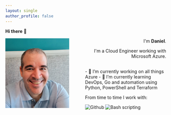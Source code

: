 ```yaml
---
layout: single
author_profile: false
---
```




**Hi there** 👋

<div style="text-align: right">
<img style="float:left;padding-right:50px" src="images/danielfv-profile.png" width="200px" />

I'm <strong>Daniel</strong>.


I'm a Cloud Engineer working with Microsoft Azure.
</div>

<br />
- 🔭 I’m currently working on all things Azure 
- 🌱 I’m currently learning DevOps, Go and automation using Python, PowerShell and Terraform

From time to time I work with:

<img src="https://img.icons8.com/material-outlined/50/4a90e2/github.png" title="Github" />
<img src="https://img.icons8.com/ios-glyphs/50/4a90e2/console.png" title="Bash scripting"/>


